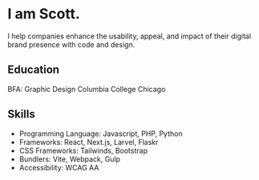 # I am Scott.

I help companies enhance the usability, appeal, and impact of their digital brand presence with code and design.

## Education
BFA: Graphic Design
Columbia College Chicago

## Skills
<ul>
  <li>Programming Language: Javascript, PHP, Python</li>
  <li>Frameworks: React, Next.js, Larvel, Flaskr</li>
  <li>CSS Frameworks: Tailwinds, Bootstrap</li>
  <li>Bundlers: Vite, Webpack, Gulp</li>
  <li>Accessibility: WCAG AA</li>
</ul>
